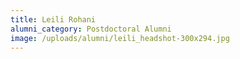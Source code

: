 ```yaml
---
title: Leili Rohani
alumni_category: Postdoctoral Alumni
image: /uploads/alumni/leili_headshot-300x294.jpg
---
```

